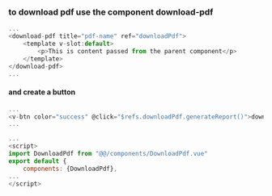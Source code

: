 ### to download pdf use the component download-pdf

``` javascript
...
<download-pdf title="pdf-name" ref="downloadPdf">
    <template v-slot:default>
        <p>This is content passed from the parent component</p>
    </template>
</download-pdf>
...
```
#### and create a button 

``` javascript
...
<v-btn color="success" @click="$refs.downloadPdf.generateReport()">download</v-btn>
...
```
``` javascript
...
<script>
import DownloadPdf from "@@/components/DownloadPdf.vue"
export default {
    components: {DownloadPdf},
...
</script>

```